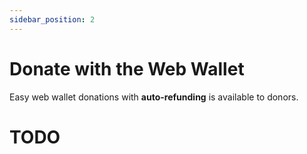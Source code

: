 ```yaml
---
sidebar_position: 2
---
```


# Donate with the Web Wallet

Easy web wallet donations with **auto-refunding** is available to donors.

# TODO